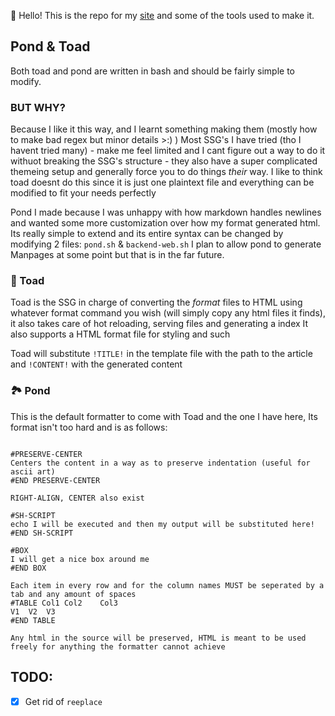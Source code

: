 👋 Hello! This is the repo for my [site](https://undefineddarkness.github.io/) and
some of the tools used to make it.

## Pond & Toad
Both toad and pond are written in bash and should be fairly simple to modify.

### BUT WHY?
Because I like it this way, and I learnt something making them (mostly how to make bad regex but minor details >:) )
Most SSG's I have tried (tho I havent tried many) - make me feel limited and I cant figure out a way to do it withuot breaking the 
SSG's structure - they also have a super complicated themeing setup and generally force you to do things *their* way.
I like to think toad doesnt do this since it is just one plaintext file and everything can be modified to fit your needs perfectly

Pond I made because I was unhappy with how markdown handles newlines and wanted some more customization over how my format generated html.
Its really simple to extend and its entire syntax can be changed by modifying 2 files: `pond.sh` & `backend-web.sh`
I plan to allow pond to generate Manpages at some point but that is in the far future.

### 🐸 Toad
Toad is the SSG in charge of converting the *format* files to HTML using whatever format
command you wish (will simply copy any html files it finds), it also takes care of hot reloading, serving files and generating a index
It also supports a HTML format file for styling and such

Toad will substitute `!TITLE!` in the template file with the path to the article
and `!CONTENT!` with the generated content

### 🏞️ Pond
This is the default formatter to come with Toad and the one I have here, Its format isn't too hard and is as follows:
```

#PRESERVE-CENTER
Centers the content in a way as to preserve indentation (useful for ascii art)
#END PRESERVE-CENTER

RIGHT-ALIGN, CENTER also exist

#SH-SCRIPT
echo I will be executed and then my output will be substituted here!
#END SH-SCRIPT

#BOX
I will get a nice box around me
#END BOX

Each item in every row and for the column names MUST be seperated by a tab and any amount of spaces
#TABLE Col1	Col2	Col3
V1	V2	V3
#END TABLE

Any html in the source will be preserved, HTML is meant to be used freely for anything the formatter cannot achieve
```

## TODO:
- [x] Get rid of `reeplace`
